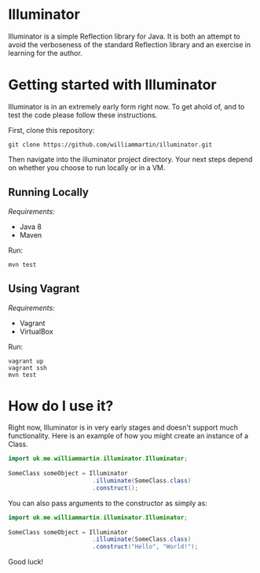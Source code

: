 # Illuminator
Illuminator is a simple Reflection library for Java. It is both an attempt to avoid the verboseness of the standard Reflection library and an exercise in learning for the author.

# Getting started with Illuminator

Illuminator is in an extremely early form right now. To get ahold of, and to test the code please follow these instructions.

First, clone this repository:

    git clone https://github.com/williammartin/illuminator.git

Then navigate into the illuminator project directory. Your next steps depend on whether you choose to run locally or in a VM.

## Running Locally

*Requirements:*
- Java 8
- Maven

Run:

    mvn test

## Using Vagrant

*Requirements:*

- Vagrant
- VirtualBox

Run:

    vagrant up
    vagrant ssh
    mvn test

# How do I use it?

Right now, Illuminator is in very early stages and doesn't support much functionality. Here is an example of how you might create an instance of a Class.
    
```java
import uk.me.williammartin.illuminator.Illuminator;
    
SomeClass someObject = Illuminator
                        .illuminate(SomeClass.class)
                        .construct();
```

You can also pass arguments to the constructor as simply as:
    
```java
import uk.me.williammartin.illuminator.Illuminator;
    
SomeClass someObject = Illuminator
                        .illuminate(SomeClass.class)
                        .construct("Hello", "World!");
```

Good luck!



